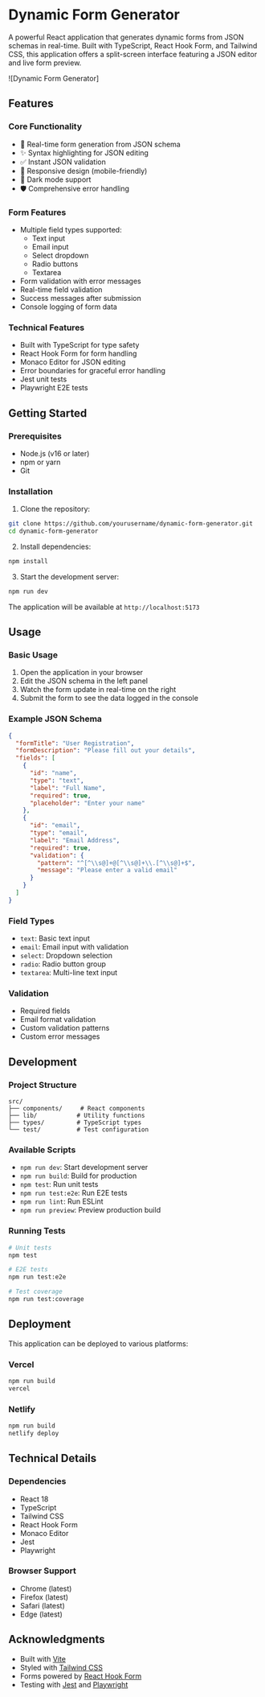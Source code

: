 # Dynamic Form Generator

A powerful React application that generates dynamic forms from JSON schemas in real-time. Built with TypeScript, React Hook Form, and Tailwind CSS, this application offers a split-screen interface featuring a JSON editor and live form preview.

![Dynamic Form Generator]

## Features

### Core Functionality
- 🔄 Real-time form generation from JSON schema
- ✨ Syntax highlighting for JSON editing
- ✅ Instant JSON validation
- 📱 Responsive design (mobile-friendly)
- 🎨 Dark mode support
- 🛡️ Comprehensive error handling

### Form Features
- Multiple field types supported:
  - Text input
  - Email input
  - Select dropdown
  - Radio buttons
  - Textarea
- Form validation with error messages
- Real-time field validation
- Success messages after submission
- Console logging of form data

### Technical Features
- Built with TypeScript for type safety
- React Hook Form for form handling
- Monaco Editor for JSON editing
- Error boundaries for graceful error handling
- Jest unit tests
- Playwright E2E tests

## Getting Started

### Prerequisites
- Node.js (v16 or later)
- npm or yarn
- Git

### Installation

1. Clone the repository:
```bash
git clone https://github.com/yourusername/dynamic-form-generator.git
cd dynamic-form-generator
```

2. Install dependencies:
```bash
npm install
```

3. Start the development server:
```bash
npm run dev
```

The application will be available at `http://localhost:5173`

## Usage

### Basic Usage
1. Open the application in your browser
2. Edit the JSON schema in the left panel
3. Watch the form update in real-time on the right
4. Submit the form to see the data logged in the console

### Example JSON Schema
```json
{
  "formTitle": "User Registration",
  "formDescription": "Please fill out your details",
  "fields": [
    {
      "id": "name",
      "type": "text",
      "label": "Full Name",
      "required": true,
      "placeholder": "Enter your name"
    },
    {
      "id": "email",
      "type": "email",
      "label": "Email Address",
      "required": true,
      "validation": {
        "pattern": "^[^\\s@]+@[^\\s@]+\\.[^\\s@]+$",
        "message": "Please enter a valid email"
      }
    }
  ]
}
```

### Field Types
- `text`: Basic text input
- `email`: Email input with validation
- `select`: Dropdown selection
- `radio`: Radio button group
- `textarea`: Multi-line text input

### Validation
- Required fields
- Email format validation
- Custom validation patterns
- Custom error messages

## Development

### Project Structure
```
src/
├── components/     # React components
├── lib/           # Utility functions
├── types/         # TypeScript types
└── test/          # Test configuration
```

### Available Scripts
- `npm run dev`: Start development server
- `npm run build`: Build for production
- `npm test`: Run unit tests
- `npm run test:e2e`: Run E2E tests
- `npm run lint`: Run ESLint
- `npm run preview`: Preview production build

### Running Tests
```bash
# Unit tests
npm test

# E2E tests
npm run test:e2e

# Test coverage
npm run test:coverage
```

## Deployment
This application can be deployed to various platforms:

### Vercel
```bash
npm run build
vercel
```

### Netlify
```bash
npm run build
netlify deploy
```

## Technical Details

### Dependencies
- React 18
- TypeScript
- Tailwind CSS
- React Hook Form
- Monaco Editor
- Jest
- Playwright

### Browser Support
- Chrome (latest)
- Firefox (latest)
- Safari (latest)
- Edge (latest)


## Acknowledgments
- Built with [Vite](https://vitejs.dev/)
- Styled with [Tailwind CSS](https://tailwindcss.com/)
- Forms powered by [React Hook Form](https://react-hook-form.com/)
- Testing with [Jest](https://jestjs.io/) and [Playwright](https://playwright.dev/)
